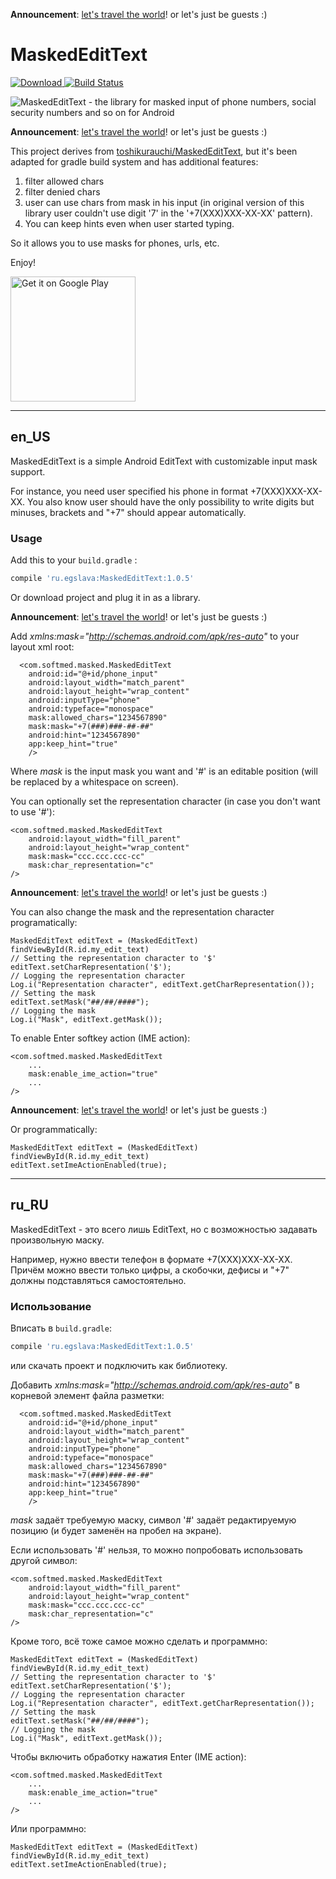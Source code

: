 **Announcement**: [let's travel the world](https://github.com/egslava/edittext-mask/issues/65)! or let's just be guests :)

# MaskedEditText
[![Download](https://api.bintray.com/packages/egorenkov/maven/edittext-mask/images/download.svg) ](https://bintray.com/egorenkov/maven/edittext-mask/_latestVersion) [![Build Status](https://travis-ci.org/egslava/edittext-mask.svg?branch=master)](https://travis-ci.org/egslava/edittext-mask)

![MaskedEditText - the library for masked input of phone numbers, social security numbers and so on for Android](publish/README.gif)

**Announcement**: [let's travel the world](https://github.com/egslava/edittext-mask/issues/65)! or let's just be guests :)

This project derives from [toshikurauchi/MaskedEditText](https://github.com/toshikurauchi/MaskedEditText), but it's been adapted for gradle build system and has additional features:

1. filter allowed chars
2. filter denied chars
3. user can use chars from mask in his input (in original version of this library user couldn't use digit '7' in the '+7(XXX)XXX-XX-XX' pattern).
4. You can keep hints even when user started typing.

So it allows you to use masks for phones, urls, etc.

Enjoy!

<a href='https://play.google.com/store/apps/details?id=ru.egslava.edittextmaskdemo&utm_source=github&pcampaignid=MKT-Other-global-all-co-prtnr-py-PartBadge-Mar2515-1'><img width=200 alt='Get it on Google Play' src='https://play.google.com/intl/en_us/badges/images/generic/en_badge_web_generic.png'/></a>

*********************************
## en_US
MaskedEditText is a simple Android EditText with customizable input mask support.

For instance, you need user specified his phone in format +7(XXX)XXX-XX-XX. You also know user should have the only possibility to write digits but minuses, brackets and "+7" should appear automatically.

### Usage

Add this to your `build.gradle` :
```groovy
compile 'ru.egslava:MaskedEditText:1.0.5'
```
Or download project and plug it in as a library.

**Announcement**: [let's travel the world](https://github.com/egslava/edittext-mask/issues/65)! or let's just be guests :)

Add _xmlns:mask="http://schemas.android.com/apk/res-auto"_ to your layout xml root:

      <com.softmed.masked.MaskedEditText
        android:id="@+id/phone_input"
        android:layout_width="match_parent"
        android:layout_height="wrap_content"
        android:inputType="phone"
        android:typeface="monospace"
        mask:allowed_chars="1234567890"
        mask:mask="+7(###)###-##-##"
        android:hint="1234567890"
        app:keep_hint="true"
        />    
Where _mask_ is the input mask you want and '#' is an editable position (will be replaced by a whitespace on screen).

You can optionally set the representation character (in case you don't want to use '#'):

    <com.softmed.masked.MaskedEditText
        android:layout_width="fill_parent"
        android:layout_height="wrap_content"
        mask:mask="ccc.ccc.ccc-cc"
        mask:char_representation="c"
    />

**Announcement**: [let's travel the world](https://github.com/egslava/edittext-mask/issues/65)! or let's just be guests :)

You can also change the mask and the representation character programatically:

	MaskedEditText editText = (MaskedEditText) findViewById(R.id.my_edit_text)
	// Setting the representation character to '$'
	editText.setCharRepresentation('$');
	// Logging the representation character
	Log.i("Representation character", editText.getCharRepresentation());
	// Setting the mask
	editText.setMask("##/##/####");
	// Logging the mask
	Log.i("Mask", editText.getMask());
	
To enable Enter softkey action (IME action):

	<com.softmed.masked.MaskedEditText
	    ...
	    mask:enable_ime_action="true"
	    ...
	/>
    
**Announcement**: [let's travel the world](https://github.com/egslava/edittext-mask/issues/65)! or let's just be guests :)

Or programmatically:

	MaskedEditText editText = (MaskedEditText) findViewById(R.id.my_edit_text)
	editText.setImeActionEnabled(true);
	
*************************************************************************************************
## ru_RU

MaskedEditText - это всего лишь EditText, но с возможностью задавать произвольную маску.

Например, нужно ввести телефон в формате +7(XXX)XXX-XX-XX. Причём можно ввести только цифры, а скобочки, дефисы и "+7" должны подставляться самостоятельно.

### Использование

Вписать в `build.gradle`:
```groovy
compile 'ru.egslava:MaskedEditText:1.0.5'
```
или скачать проект и подключить как библиотеку.

Добавить _xmlns:mask="http://schemas.android.com/apk/res-auto"_ в корневой элемент файла разметки:

      <com.softmed.masked.MaskedEditText
        android:id="@+id/phone_input"
        android:layout_width="match_parent"
        android:layout_height="wrap_content"
        android:inputType="phone"
        android:typeface="monospace"
        mask:allowed_chars="1234567890"
        mask:mask="+7(###)###-##-##"
        android:hint="1234567890"
        app:keep_hint="true"
        />

_mask_ задаёт требуемую маску, символ '#' задаёт редактируемую позицию (и будет заменён на пробел на экране).

Если использовать '#' нельзя, то можно попробовать использовать другой символ:

    <com.softmed.masked.MaskedEditText
        android:layout_width="fill_parent"
        android:layout_height="wrap_content"
        mask:mask="ccc.ccc.ccc-cc"
        mask:char_representation="c"
    />

Кроме того, всё тоже самое можно сделать и программно:

	MaskedEditText editText = (MaskedEditText) findViewById(R.id.my_edit_text)
	// Setting the representation character to '$'
	editText.setCharRepresentation('$');
	// Logging the representation character
	Log.i("Representation character", editText.getCharRepresentation());
	// Setting the mask
	editText.setMask("##/##/####");
	// Logging the mask
	Log.i("Mask", editText.getMask());
	
Чтобы включить обработку нажатия Enter (IME action):

	<com.softmed.masked.MaskedEditText
	    ...
	    mask:enable_ime_action="true"
	    ...
	/>
    
Или программно:

	MaskedEditText editText = (MaskedEditText) findViewById(R.id.my_edit_text)
	editText.setImeActionEnabled(true);
